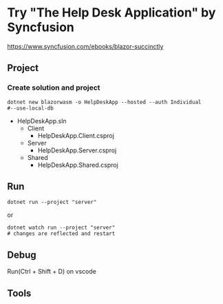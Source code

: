 # Try "The Help Desk Application" by Syncfusion

<https://www.syncfusion.com/ebooks/blazor-succinctly>

## Project

### Create solution and project

``` dotnet
dotnet new blazorwasm -o HelpDeskApp --hosted --auth Individual
#--use-local-db
```

* HelpDeskApp.sln
  * Client
    * HelpDeskApp.Client.csproj
  * Server
    * HelpDeskApp.Server.csproj
  * Shared
    * HelpDeskApp.Shared.csproj

## Run

``` dotnet
dotnet run --project "server"
```

or

``` dotnet
dotnet watch run --project "server"
# changes are reflected and restart
```

## Debug

Run(Ctrl + Shift + D) on vscode

## Tools
